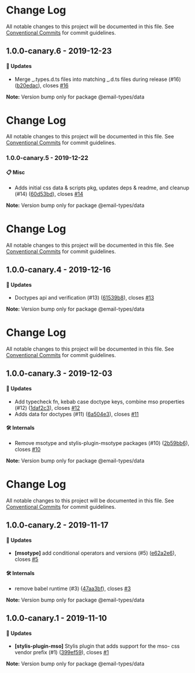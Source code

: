 # Change Log

All notable changes to this project will be documented in this file. See
[Conventional Commits](https://conventionalcommits.org) for commit guidelines.

## 1.0.0-canary.6 - 2019-12-23

#### 🚀 Updates

- Merge _.types.d.ts files into matching _.d.ts files during release (#16)
  ([b20edac](https://github.com/email-types/email-types/commit/b20edac)), closes
  [#16](https://github.com/email-types/email-types/issues/16)

**Note:** Version bump only for package @email-types/data

# Change Log

All notable changes to this project will be documented in this file. See
[Conventional Commits](https://conventionalcommits.org) for commit guidelines.

### 1.0.0-canary.5 - 2019-12-22

#### 📋 Misc

- Adds initial css data & scripts pkg, updates deps & readme, and cleanup (#14)
  ([60d53bd](https://github.com/email-types/email-types/commit/60d53bd)), closes
  [#14](https://github.com/email-types/email-types/issues/14)

**Note:** Version bump only for package @email-types/data

# Change Log

All notable changes to this project will be documented in this file. See
[Conventional Commits](https://conventionalcommits.org) for commit guidelines.

## 1.0.0-canary.4 - 2019-12-16

#### 🚀 Updates

- Doctypes api and verification (#13)
  ([61539b8](https://github.com/email-types/email-types/commit/61539b8)), closes
  [#13](https://github.com/email-types/email-types/issues/13)

**Note:** Version bump only for package @email-types/data

# Change Log

All notable changes to this project will be documented in this file. See
[Conventional Commits](https://conventionalcommits.org) for commit guidelines.

## 1.0.0-canary.3 - 2019-12-03

#### 🚀 Updates

- Add typecheck fn, kebab case doctype keys, combine mso properties (#12)
  ([1daf2c3](https://github.com/email-types/email-types/commit/1daf2c3)), closes
  [#12](https://github.com/email-types/email-types/issues/12)
- Adds data for doctypes (#11)
  ([6a504e3](https://github.com/email-types/email-types/commit/6a504e3)), closes
  [#11](https://github.com/email-types/email-types/issues/11)

#### 🛠 Internals

- Remove msotype and stylis-plugin-msotype packages (#10)
  ([2b59bb6](https://github.com/email-types/email-types/commit/2b59bb6)), closes
  [#10](https://github.com/email-types/email-types/issues/10)

**Note:** Version bump only for package @email-types/data

# Change Log

All notable changes to this project will be documented in this file. See
[Conventional Commits](https://conventionalcommits.org) for commit guidelines.

## 1.0.0-canary.2 - 2019-11-17

#### 🚀 Updates

- **[msotype]** add conditional operators and versions (#5)
  ([e62a2e6](https://github.com/email-types/email-types/commit/e62a2e6)), closes
  [#5](https://github.com/email-types/email-types/issues/5)

#### 🛠 Internals

- remove babel runtime (#3)
  ([47aa3bf](https://github.com/email-types/email-types/commit/47aa3bf)), closes
  [#3](https://github.com/email-types/email-types/issues/3)

**Note:** Version bump only for package @email-types/data

## 1.0.0-canary.1 - 2019-11-10

#### 🚀 Updates

- **[stylis-plugin-mso]** Stylis plugin that adds support for the mso- css
  vendor prefix (#1)
  ([399ef59](https://github.com/email-types/email-types/tree/master/packages/data/commit/399ef59)),
  closes
  [#1](https://github.com/email-types/email-types/tree/master/packages/data/issues/1)

**Note:** Version bump only for package @email-types/data
